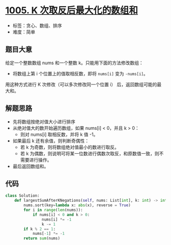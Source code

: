 # [1005. K 次取反后最大化的数组和](https://leetcode.cn/problems/maximize-sum-of-array-after-k-negations/)

- 标签：贪心、数组、排序
- 难度：简单

## 题目大意

给定一个整数数组 nums 和一个整数 k。只能用下面的方法修改数组：

- 将数组上第 i 个位置上的值取相反数，即将 `nums[i]` 变为 `-nums[i]`。

用这种方式进行 K 次修改（可以多次修改同一个位置 i） 后，返回数组可能的最大和。

## 解题思路

- 先将数组按绝对值大小进行排序
- 从绝对值大的数开始遍历数组，如果 nums[i] < 0，并且 k > 0：
  - 则对 nums[i] 取相反数，并将 k 值 -1。
- 如果最后 k 还有余值，则判断奇偶性：
  - 若 k 为奇数，则将数组绝对值最小的数进行取反。
  - 若 k 为偶数，则说明可将某一位数进行偶数次取反，和原数值一致，则不需要进行操作。
- 最后返回数组和。

## 代码

```Python
class Solution:
    def largestSumAfterKNegations(self, nums: List[int], k: int) -> int:
        nums.sort(key=lambda x: abs(x), reverse = True)
        for i in range(len(nums)):
            if nums[i] < 0 and k > 0:
                nums[i] *= -1
                k -= 1
        if k % 2 == 1:
            nums[-1] *= -1
        return sum(nums)
```

